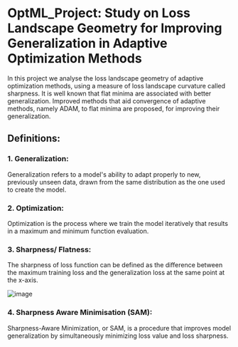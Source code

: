 # OptML_Project: Study on Loss Landscape Geometry for Improving Generalization in Adaptive Optimization Methods
In this project we analyse the loss landscape geometry of adaptive optimization methods, using a measure of loss landscape curvature called sharpness. It is well known that flat minima are associated with better generalization. Improved methods that aid convergence of adaptive methods, namely ADAM, to flat minima are proposed, for improving their generalization.


## Definitions:

### 1. Generalization:
Generalization refers to a model's ability to adapt properly to new, previously unseen data, drawn from the same distribution as the one used to create the model.

### 2. Optimization:
Optimization is the process where we train the model iteratively that results in a maximum and minimum function evaluation.

### 3. Sharpness/ Flatness: 
The sharpness of loss function can be defined as the difference between the maximum training loss and the generalization loss at the same point at the x-axis.

![image](https://user-images.githubusercontent.com/21705597/175521022-a43d5c96-c474-4105-91ed-370f7a60cd0d.png)


### 4. Sharpness Aware Minimisation (SAM): 
Sharpness-Aware Minimization, or SAM, is a procedure that improves model generalization by simultaneously minimizing loss value and loss sharpness. 


